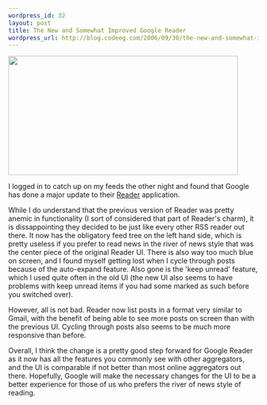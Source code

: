 ```yaml
--- 
wordpress_id: 32
layout: post
title: The New and Somewhat Improved Google Reader
wordpress_url: http://blog.codeeg.com/2006/09/30/the-new-and-somewhat-improved-google-reader/
---
```

<p class="center"><img class="alignnone size-full wp-image-123" src="http://blog2.codeeg.com/wp-content/uploads/2008/06/google_reader_new_ui.png" alt="" width="462" height="240" /></p>

I logged in to catch up on my feeds the other night and found that Google has done a major update to their <a title="Google Reader" href="http://reader.google.com">Reader</a> application.

While I do understand that the previous version of Reader was pretty anemic in functionality (I sort of considered that part of Reader's charm), it is dissappointing they decided to be just like every other RSS reader out there.  It now has the obligatory feed tree on the left hand side, which is pretty useless if you prefer to read news in the river of news style that was the center piece of the original Reader UI.  There is also way too much blue on screen, and I found myself getting lost when I cycle through posts because of the auto-expand feature.  Also gone is the 'keep unread' feature, which I used quite often in the old UI (the new UI also seems to have problems with keep unread items if you had some marked as such before you switched over).

However, all is not bad.  Reader now list posts in a format very similar to Gmail, with the benefit of being able to see more posts on screen than with the previous UI.  Cycling through posts also seems to be much more responsive than before.

Overall, I think the change is a pretty good step forward for Google Reader as it now has all the features you commonly see with other aggregators, and the UI is comparable if not better than most online aggregators out there.  Hopefully, Google will make the necessary changes for the UI to be a better experience for those of us who prefers the river of news style of reading.
